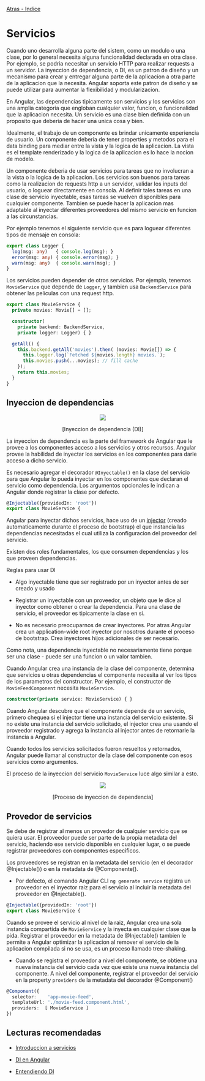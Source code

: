 [Atras - Indice](https://github.com/Maticor93/DA2-Tecnologia/tree/angular-service)

# Servicios

Cuando uno desarrolla alguna parte del sistem, como un modulo o una clase, por lo general necesita alguna funcionalidad declarada en otra clase. Por ejemplo, se podria necesitar un servicio HTTP para realizar requests a un servidor. La inyeccion de dependencia, o DI, es un patron de diseño y un mecanismo para crear y entregar alguna parte de la aplicacion a otra parte de la aplicacion que la necesita. Angular soporta este patron de diseño y se puede utilizar para aumentar la flexibilidad y modularizacion.

En Angular, las dependencias tipicamente son servicios y los servicios son una amplia categoria que engloban cualquier valor, funcion, o funcionalidad que la aplicacion necesita. Un servicio es una clase bien definida con un proposito que deberia de hacer una unica cosa y bien.

Idealmente, el trabajo de un componente es brindar unicamente experiencia de usuario. Un componente deberia de tener properties y metodos para el data binding para mediar entre la vista y la logica de la aplicacion. La vista es el template renderizado y la logica de la aplicacion es lo hace la nocion de modelo.

Un componente deberia de usar servicios para tareas que no involucran a la vista o la logica de la aplicacion. Los servicios son buenos para tareas como la realizacion de requests http a un servidor, validar los inputs del usuario, o loguear directamente en consola. Al definir tales tareas en una clase de servicio inyectable, esas tareas se vuelven disponibles para cualquier componente. Tambien se puede hacer la aplicacion mas adaptable al inyectar diferentes proveedores del mismo servicio en funcion a las circunstancias.

Por ejemplo tenemos el siguiente servicio que es para loguear diferentes tipos de mensaje en consola:

```TypeScript
export class Logger {
  log(msg: any)   { console.log(msg); }
  error(msg: any) { console.error(msg); }
  warn(msg: any)  { console.warn(msg); }
}
```

Los servicios pueden depender de otros servicios. Por ejemplo, tenemos `MovieService` que depende de `Logger`, y tambien usa `BackendService` para obtener las peliculas con una request http.

```TypeScript
export class MovieService {
  private movies: Movie[] = [];

  constructor(
    private backend: BackendService,
    private logger: Logger) { }

  getAll() {
    this.backend.getAll('movies').then( (movies: Movie[]) => {
      this.logger.log(`Fetched ${movies.length} movies.`);
      this.movies.push(...movies); // fill cache
    });
    return this.movies;
  }
}
```

## Inyeccion de dependencias

<p align="center">
<img src="./images/image-11.png">
</p>
<p align="center">
[Inyeccion de dependencia (DI)]
</p>

La inyeccion de dependencia es la parte del framework de Angular que le provee a los componentes acceso a los servicios y otros recursos. Angular provee la habilidad de inyectar los servicios en los componentes para darle acceso a dicho servicio.

Es necesario agregar el decorador `@Inyectable()` en la clase del servicio para que Angular lo pueda inyectar en los componentes que declaran el servicio como dependencia. Los argumentos opcionales le indican a Angular donde registrar la clase por defecto.

```TypeScript
@Injectable({providedIn: 'root'})
export class MovieService {
```

Angular para inyectar dichos servicios, hace uso de un [injector](https://v17.angular.io/guide/glossary#injector) (creado automaticamente durante el proceso de bootstrap) el que instancia las dependencias necesitadas el cual utiliza la configuracion del proveedor del servicio.

Existen dos roles fundamentales, los que consumen dependencias y los que proveen dependencias.

Reglas para usar DI

- Algo inyectable tiene que ser registrado por un inyector antes de ser creado y usado

- Registrar un inyectable con un proveedor, un objeto que le dice al inyector como obtener o crear la dependencia. Para una clase de servicio, el proveedor es tipicamente la clase en si.

- No es necesario preocuparnos de crear inyectores. Por atras Angular crea un application-wide root inyector por nosotros durante el proceso de bootstrap. Crea inyectores hijos adicionales de ser necesario.

Como nota, una dependencia inyectable no necesariamente tiene porque ser una clase - puede ser una funcion o un valor tambien.

Cuando Angular crea una instancia de la clase del componente, determina que servicios u otras dependencias el componente necesita al ver los tipos de los parametros del constructor. Por ejemplo, el constructor de `MovieFeedComponent` necesita `MovieService`.

```TypeScript
constructor(private service: MovieService) { }
```

Cuando Angular descubre que el componente depende de un servicio, primero chequea si el injector tiene una instancia del servicio existente. Si no existe una instancia del servicio solicitado, el injector crea una usando el proveedor registrado y agrega la instancia al injector antes de retornarle la instancia a Angular.

Cuando todos los servicios solicitados fueron resueltos y retornados, Angular puede llamar al constructor de la clase del componente con esos servicios como argumentos.

El proceso de la inyeccion del servicio `MovieService` luce algo similar a esto.

<p align="center">
<img src="./images/image-12.png">
</p>
<p align="center">
[Proceso de inyeccion de dependencia]
</p>

## Provedor de servicios

Se debe de registrar al menos un provedor de cualquier servicio que se quiera usar. El proveedor puede ser parte de la propia metadata del servicio, haciendo ese servicio disponible en cualquier lugar, o se puede registrar proveedores con componentes especificos.

Los proveedores se registran en la metadata del servicio (en el decorador @Injectable()) o en la metadata de @Componente().

- Por defecto, el comando Angular CLI `ng generate service` registra un proveedor en el inyector raiz para el servicio al incluir la metadata del proveedor en @Injectable().

```TypeScript
@Injectable({providedIn: 'root'})
export class MovieService {
```

Cuando se provee el servicio al nivel de la raiz, Angular crea una sola instancia compartida de `MovieService` y la inyecta en cualquier clase que la pida. Registrar el proveedor en la metadata de @Injectable() tambien le permite a Angular optimizar la aplicacion al remover el servicio de la aplicacion compilada si no se usa, es un proceso llamado tree-shaking.

- Cuando se registra el proveedor a nivel del componente, se obtiene una nueva instancia del servicio cada vez que existe una nueva instancia del componente. A nivel del componente, registrar el proveedor del servicio en la property `providers` de la metadata del decorador @Component()

```TypeScript
@Component({
  selector:    'app-movie-feed',
  templateUrl: './movie-feed.component.html',
  providers:  [ MovieService ]
})
```

## Lecturas recomendadas

- [Introduccion a servicios](https://v17.angular.io/guide/architecture-services)

- [DI en Angular](https://v17.angular.io/guide/dependency-injection-overview)

- [Entendiendo DI](https://v17.angular.io/guide/dependency-injection)

